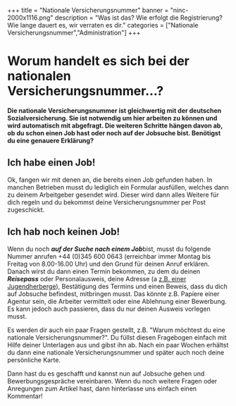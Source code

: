 ﻿+++
title = "Nationale Versicherungsnummer"
banner = "ninc-2000x1116.png"
description = "Was ist das? Wie erfolgt die Registrierung? Wie lange dauert es, wir verraten es dir."
categories = ["Nationale Versicherungsnummer","Administration"]
+++

# Worum handelt es sich bei der nationalen Versicherungsnummer...?

<strong>Die nationale Versicherungsnummer ist gleichwertig mit der deutschen Sozialversicherung. Sie ist notwendig um hier arbeiten zu können und wird automatisch mit abgefragt. Die weiteren Schritte hängen davon ab, ob du schon einen Job hast oder noch auf der Jobsuche bist. Benötigst du eine genauere Erklärung? </strong>

## Ich habe einen Job!
Ok, fangen wir mit denen an, die bereits einen Job gefunden haben. In manchen Betrieben musst du lediglich ein Formular ausfüllen, welches dann zu deinem Arbeitgeber gesendet wird. Dieser wird dann alles Weitere für dich regeln und du bekommst deine Versicherungsnummer per Post zugeschickt.

## Ich hab noch keinen Job!

Wenn du noch <em><strong>auf der Suche nach einem Job</strong></em>bist, musst du folgende Nummer anrufen +44 (0)345 600 0643 (erreichbar immer Montag bis Freitag von 8.00-16.00 Uhr) und den Grund für deinen Anruf erklären. Danach wirst du dann einen Termin bekommen, zu dem du deinen  <em><strong>Reisepass</strong></em> oder Personalausweis, deine Adresse (a <a href="/blog/housing-in-london/">z.B. einer Jugendherberge</a>), Bestätigung des Termins und einen Beweis, dass du dich auf Jobsuche befindest, mitbringen musst. Das könnte z.B. Papiere einer Agentur sein, die Arbeiter vermittelt oder eine Ablehnung einer Bewerbung. Es kann jedoch auch passieren, dass du nur deinen Ausweis vorlegen musst.

Es werden dir auch ein paar Fragen gestellt, z.B. "Warum möchtest du eine nationale Versicherungsnummer?". Du füllst diesen Fragebogen einfach mit Hilfe deiner Unterlagen aus und gibst ihn ab. Nach ein paar Wochen erhältst du dann eine nationale Versicherungsnummer und später auch noch deine persönliche Karte.

Dann hast du es geschafft und kannst nun auf Jobsuche gehen und Bewerbungsgespräche vereinbaren. Wenn du noch weitere Fragen oder Anregungen zum Artikel hast, dann hinterlasse uns einfach einen Kommentar!
